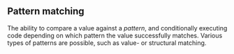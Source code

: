 ## Pattern matching

The ability to compare a value against a _pattern_, and conditionally executing code depending on which pattern the value successfully matches.
Various types of patterns are possible, such as value- or structural matching.
